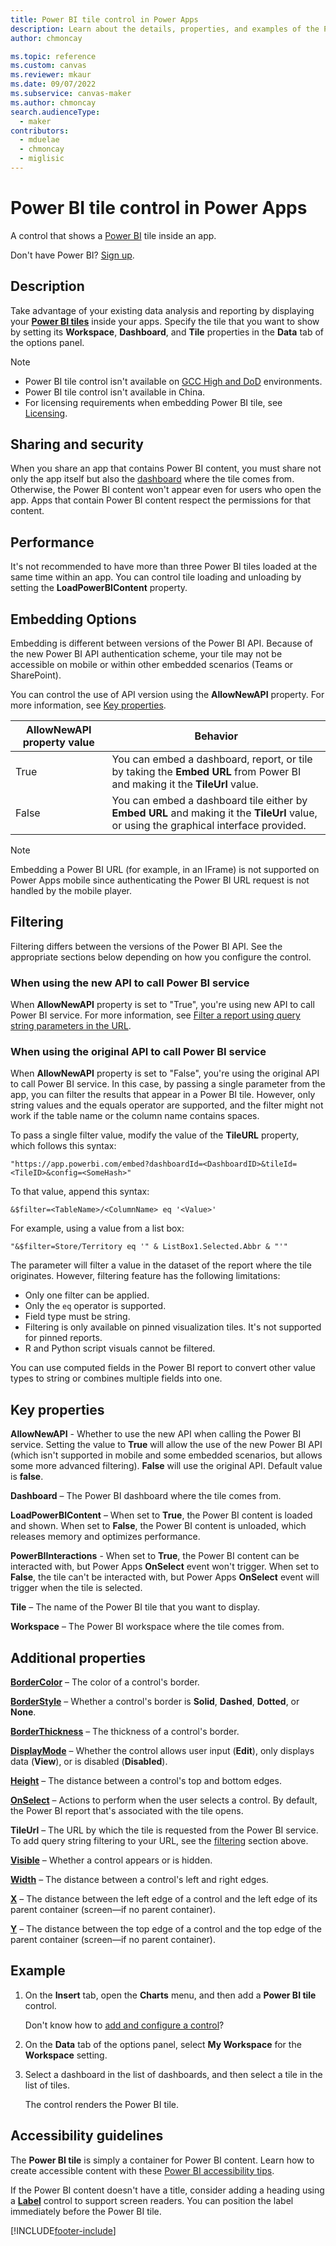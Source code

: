 ```yaml
---
title: Power BI tile control in Power Apps
description: Learn about the details, properties, and examples of the Power BI tile control in Power Apps.
author: chmoncay

ms.topic: reference
ms.custom: canvas
ms.reviewer: mkaur
ms.date: 09/07/2022
ms.subservice: canvas-maker
ms.author: chmoncay
search.audienceType: 
  - maker
contributors:
  - mduelae
  - chmoncay
  - miglisic
---
```

# Power BI tile control in Power Apps

A control that shows a [Power BI](https://powerbi.microsoft.com) tile inside an app.

Don't have Power BI? [Sign up](/power-bi/service-self-service-signup-for-power-bi).

## Description

Take advantage of your existing data analysis and reporting by displaying your **[Power BI tiles](/power-bi/service-dashboard-tiles)** inside your apps. Specify the tile that you want to show by setting its **Workspace**, **Dashboard**, and **Tile** properties in the **Data** tab of the options panel.

> [!NOTE]
> - Power BI tile control isn't available on [GCC High and DoD](/power-platform/admin/powerapps-us-government#power-apps-us-government-service-urls) environments.
> - Power BI tile control isn't available in China.
> - For licensing requirements when embedding Power BI tile, see [Licensing](/power-bi/collaborate-share/service-embed-secure#licensing).

## Sharing and security

When you share an app that contains Power BI content, you must share not only the app itself but also the [dashboard](/power-bi/service-how-to-collaborate-distribute-dashboards-reports) where the tile comes from. Otherwise, the Power BI content won't appear even for users who open the app. Apps that contain Power BI content respect the permissions for that content.

## Performance

It's not recommended to have more than three Power BI tiles loaded at the same time within an app. You can control tile loading and unloading by setting the **LoadPowerBIContent** property.

## Embedding Options

Embedding is different between versions of the Power BI API. Because of the new Power BI API authentication scheme, your tile may not be accessible on mobile or within other embedded scenarios (Teams or SharePoint).

You can control the use of API version using the **AllowNewAPI** property. For more information, see [Key properties](#key-properties).

| AllowNewAPI property value | Behavior |
| - | - |
| True | You can embed a dashboard, report, or tile by taking the **Embed URL** from Power BI and making it the **TileUrl** value. |
| False | You can embed a dashboard tile either by **Embed URL** and making it the **TileUrl** value, or using the graphical interface provided.

> [!NOTE]
> Embedding a Power BI URL (for example, in an IFrame) is not supported on Power Apps mobile since authenticating the Power BI URL request is not handled by the mobile player.

## Filtering

Filtering differs between the versions of the Power BI API. See the appropriate sections below depending on how you configure the control.

### When using the new API to call Power BI service

When **AllowNewAPI** property is set to "True", you're using new API to call Power BI service. For more information, see [Filter a report using query string parameters in the URL](/power-bi/collaborate-share/service-url-filters).

### When using the original API to call Power BI service

When **AllowNewAPI** property is set to "False", you're using the original API to call Power BI service. In this case, by passing a single parameter from the app, you can filter the results that appear in a Power BI tile. However, only string values and the equals operator are supported, and the filter might not work if the table name or the column name contains spaces.

To pass a single filter value, modify the value of the **TileURL** property, which follows this syntax:

```
"https://app.powerbi.com/embed?dashboardId=<DashboardID>&tileId=<TileID>&config=<SomeHash>"
```

To that value, append this syntax:

```
&$filter=<TableName>/<ColumnName> eq '<Value>'
```

For example, using a value from a list box: 
```
"&$filter=Store/Territory eq '" & ListBox1.Selected.Abbr & "'"
```

The parameter will filter a value in the dataset of the report where the tile originates. However, filtering feature has the following limitations:

- Only one filter can be applied.
- Only the `eq` operator is supported.
- Field type must be string.
- Filtering is only available on pinned visualization tiles. It's not supported for pinned reports.
- R and Python script visuals cannot be filtered.

You can use computed fields in the Power BI report to convert other value types to string or combines multiple fields into one.

## Key properties

**AllowNewAPI** - Whether to use the new API when calling the Power BI service. Setting the value to **True** will allow the use of the new Power BI API (which isn't supported in mobile and some embedded scenarios, but allows some more advanced filtering). **False** will use the original API. Default value is **false**.

**Dashboard** – The Power BI dashboard where the tile comes from.

**LoadPowerBIContent** – When set to **True**, the Power BI content is loaded and shown. When set to **False**, the Power BI content is unloaded, which releases memory and optimizes performance.

**PowerBIInteractions** - When set to **True**, the Power BI content can be interacted with, but Power Apps **OnSelect** event won't trigger. When set to **False**, the tile can't be interacted with, but Power Apps **OnSelect** event will trigger when the tile is selected.

**Tile** – The name of the Power BI tile that you want to display.

**Workspace** – The Power BI workspace where the tile comes from.

## Additional properties

**[BorderColor](properties-color-border.md)** – The color of a control's border.

**[BorderStyle](properties-color-border.md)** – Whether a control's border is **Solid**, **Dashed**, **Dotted**, or **None**.

**[BorderThickness](properties-color-border.md)** – The thickness of a control's border.

**[DisplayMode](properties-core.md)** – Whether the control allows user input (**Edit**), only displays data (**View**), or is disabled (**Disabled**).

**[Height](properties-size-location.md)** – The distance between a control's top and bottom edges.

**[OnSelect](properties-core.md)** – Actions to perform when the user selects a control. By default, the Power BI report that's associated with the tile opens.

**TileUrl** – The URL by which the tile is requested from the Power BI service. To add query string filtering to your URL, see the [filtering](#filtering) section above.

**[Visible](properties-core.md)** – Whether a control appears or is hidden.

**[Width](properties-size-location.md)** – The distance between a control's left and right edges.

**[X](properties-size-location.md)** – The distance between the left edge of a control and the left edge of its parent container (screen&mdash;if no parent container).

**[Y](properties-size-location.md)** – The distance between the top edge of a control and the top edge of the parent container (screen&mdash;if no parent container).

## Example

1. On the **Insert** tab, open the **Charts** menu, and then add a **Power BI tile** control.

    Don't know how to [add and configure a control](../add-configure-controls.md)?

2. On the **Data** tab of the options panel, select **My Workspace** for the **Workspace** setting.

3. Select a dashboard in the list of dashboards, and then select a tile in the list of tiles.

    The control renders the Power BI tile.

## Accessibility guidelines

The **Power BI tile** is simply a container for Power BI content. Learn how to create accessible content with these [Power BI accessibility tips](/power-bi/desktop-accessibility).

If the Power BI content doesn't have a title, consider adding a heading using a **[Label](control-text-box.md)** control to support screen readers. You can position the label immediately before the Power BI tile.


[!INCLUDE[footer-include](../../../includes/footer-banner.md)]
